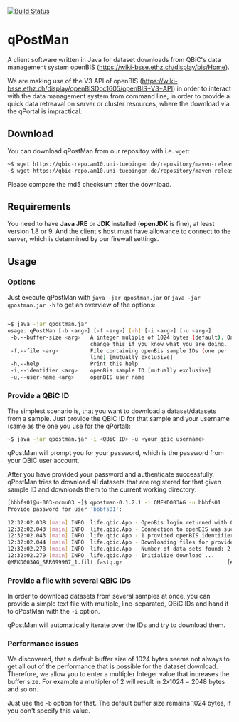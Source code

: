 [![Build Status](https://qbic-intranet.am10.uni-tuebingen.de/jenkins/job/qPostMan-development/badge/icon)](https://qbic-intranet.am10.uni-tuebingen.de/jenkins/job/qPostMan-development/)

# qPostMan
A client software written in Java for dataset downloads from QBiC's data management system openBIS (https://wiki-bsse.ethz.ch/display/bis/Home).

We are making use of the V3 API of openBIS (https://wiki-bsse.ethz.ch/display/openBISDoc1605/openBIS+V3+API) in order to interact with the data management system from command line, in order to provide a quick data retreaval on server or cluster resources, where the download via the qPortal is impractical.

## Download
You can download qPostMan from our repositoy with i.e. `wget`:
```bash
~$ wget https://qbic-repo.am10.uni-tuebingen.de/repository/maven-releases/life/qbic/qpostman/0.1.2.1/qpostman-0.1.2.1-jar-with-dependencies.jar
~$ wget https://qbic-repo.am10.uni-tuebingen.de/repository/maven-releases/life/qbic/qpostman/0.1.2.1/qpostman-0.1.2.1-jar-with-dependencies.jar.md5
```
Please compare the md5 checksum after the download.

## Requirements
You need to have **Java JRE** or **JDK** installed (**openJDK** is fine), at least version 1.8 or 9. And the client's host must have allowance to connect to the server, which is determined by our firewall settings.

## Usage
### Options
Just execute qPostMan with `java -jar qpostman.jar` or `java -jar qpostman.jar -h` to get an overview of the options:
```bash

~$ java -jar qpostman.jar                    
usage: qPostMan [-b <arg>] [-f <arg>] [-h] [-i <arg>] [-u <arg>]                      
 -b,--buffer-size <arg>   A integer muliple of 1024 bytes (default). Only             
                          change this if you know what you are doing.                 
 -f,--file <arg>          File containing openBis sample IDs (one per                 
                          line) [mutually exclusive]                                  
 -h,--help                Print this help                                             
 -i,--identifier <arg>    openBis sample ID [mutually exclusive]                      
 -u,--user-name <arg>     openBIS user name                                           
```
### Provide a QBiC ID
The simplest scenario is, that you want to download a dataset/datasets from a sample. Just provide the QBiC ID for that sample and your username (same as the one you use for the qPortal):
```bash
~$ java -jar qpostman.jar -i <QBiC ID> -u <your_qbic_username>
```
qPostMan will prompt you for your password, which is the password from your QBiC user account.

After you have provided your password and authenticate successfully, qPostMan tries to download all datasets that are registered for that given sample ID and downloads them to the current working directory:

```bash
[bbbfs01@u-003-ncmu03 ~]$ qpostman-0.1.2.1 -i QMFKD003AG -u bbbfs01                                                                                            
Provide password for user 'bbbfs01':                                                                                                                           
                                                                                                                                                               
12:32:02.038 [main] INFO  life.qbic.App - OpenBis login returned with 0                                                                                        
12:32:02.043 [main] INFO  life.qbic.App - Connection to openBIS was successful.                                                                                
12:32:02.043 [main] INFO  life.qbic.App - 1 provided openBIS identifiers have been found: [QMFKD003AG]                                                         
12:32:02.044 [main] INFO  life.qbic.App - Downloading files for provided identifier QMFKD003AG                                                                 
12:32:02.278 [main] INFO  life.qbic.App - Number of data sets found: 2                                                                                         
12:32:02.279 [main] INFO  life.qbic.App - Initialize download ...                                                                                              
QMFKD003AG_SRR099967_1.filt.fastq.gz                                 [###                                                            ]    0.38/7.94   Gb       
```

### Provide a file with several QBiC IDs
In order to download datasets from several samples at once, you can provide a simple text file with multiple, line-separated, QBiC IDs and hand it to qPostMan with the `-i` option.

qPostMan will automatically iterate over the IDs and try to download them.


### Performance issues
We discovered, that a default buffer size of 1024 bytes seems not always to get all out of the performance that is possible for the dataset download. Therefore, we allow you to enter a multipler Integer value that increases the buffer size. For example a multipler of 2 will result in 2x1024 = 2048 bytes and so on.

Just use the `-b` option for that. The default buffer size remains 1024 bytes, if you don't specify this value.
